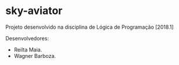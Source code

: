 # sky-aviator
Projeto desenvolvido na disciplina de Lógica de Programação [2018.1]

Desenvolvedores: 
- Reilta Maia.
- Wagner Barboza.

